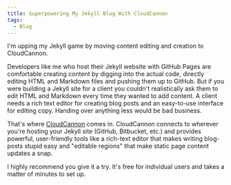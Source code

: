 ```yaml
---
title: Superpowering My Jekyll Blog With CloudCannon
tags:
  - Blog
---
```



I'm upping my Jekyll game by moving content editing and creation to CloudCannon.

Developers like me who host their Jekyll website with GitHub Pages are comfortable creating content by digging into the actual code, directly editing HTML and Markdown files and pushing them up to GitHub. But if you were building a Jekyll site for a client you couldn't realistically ask them to edit HTML and Markdown every time they wanted to add content. A client needs a rich text editor for creating blog posts and an easy-to-use interface for editing copy. Handing over anything less would be bad business.

That's where [CloudCannon](https://cloudcannon.com/) comes in. CloudCannon connects to wherever you're hosting your Jekyll site (GitHub, Bitbucket, etc.) and provides powerful, user-friendly tools like a rich-text editor that makes writing blog-posts stupid easy and "editable regions" that make static page content updates a snap.&nbsp;

I highly recommend you give it a try. It's free for individual users and takes a matter of minutes to set up.